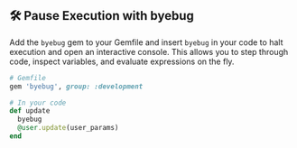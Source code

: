 ## 🛠️ Pause Execution with byebug

Add the `byebug` gem to your Gemfile and insert `byebug` in your code to halt execution and open an interactive console. This allows you to step through code, inspect variables, and evaluate expressions on the fly.

```ruby
# Gemfile
gem 'byebug', group: :development

# In your code
def update
  byebug
  @user.update(user_params)
end
```
